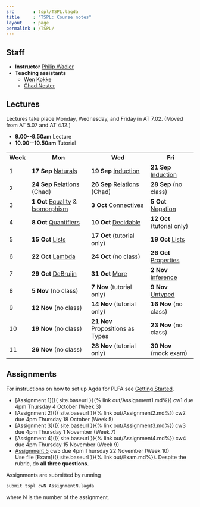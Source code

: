 ```yaml
---
src       : tspl/TSPL.lagda
title     : "TSPL: Course notes"
layout    : page
permalink : /TSPL/
---
```


## Staff

* **Instructor**
    [Philip Wadler](http://homepages.inf.ed.ac.uk/wadler)
* **Teaching assistants**
  - [Wen Kokke](mailto:wen.kokke@ed.ac.uk)
  - [Chad Nester](mailto:chad.nester@gmail.com)

## Lectures

Lectures take place Monday, Wednesday, and Friday in AT 7.02. (Moved from AT 5.07 and AT 4.12.)
* **9.00--9.50am** Lecture
* **10.00--10.50am** Tutorial

<table>
 <tr>
  <th>Week</th>
  <th>Mon</th>
  <th>Wed</th>
  <th>Fri</th>
 </tr>
 <tr>
  <td>1</td>
  <td><b>17 Sep</b> <a href="/Naturals/">Naturals</a></td>
  <td><b>19 Sep</b> <a href="/Induction/">Induction</a></td>
  <td><b>21 Sep</b> <a href="/Induction/">Induction</a></td>
 </tr>
 <tr>
  <td>2</td>
  <td><b>24 Sep</b> <a href="/Relations/">Relations</a> (Chad)</td>
  <td><b>26 Sep</b> <a href="/Relations/">Relations</a> (Chad)</td>
  <td><b>28 Sep</b> (no class)</td>
 </tr>
 <tr>
  <td>3</td>
  <td><b>1 Oct</b> <a href="/Equality/">Equality</a> &amp; <a href="/Isomorphism/">Isomorphism</a></td>
  <td><b>3 Oct</b> <a href="/Connectives/">Connectives</a></td>
  <td><b>5 Oct</b> <a href="/Negation/">Negation</a></td>
 </tr>
 <tr>
  <td>4</td>
  <td><b>8 Oct</b> <a href="/Quantifiers/">Quantifiers</a></td>
  <td><b>10 Oct</b> <a href="/Decidable/">Decidable</a></td>
  <td><b>12 Oct</b> (tutorial only)</td>
 </tr>
 <tr>
  <td>5</td>
  <td><b>15 Oct</b> <a href="/Lists/">Lists</a></td>
  <td><b>17 Oct</b> (tutorial only)</td>
  <td><b>19 Oct</b> <a href="/Lists/">Lists</a></td>
 </tr>
 <tr>
  <td>6</td>
  <td><b>22 Oct</b> <a href="/Lambda/">Lambda</a></td>
  <td><b>24 Oct</b> (no class)</td>
  <td><b>26 Oct</b> <a href="/Properties/">Properties</a></td>
 </tr>
 <tr>
  <td>7</td>
  <td><b>29 Oct</b> <a href="/DeBruijn/">DeBruijn</a></td>
  <td><b>31 Oct</b> <a href="/More/">More</a></td>
  <td><b>2 Nov</b> <a href="/Inference/">Inference</a></td>
 </tr>
 <tr>
  <td>8</td>
  <td><b>5 Nov</b> (no class)</td>
  <td><b>7 Nov</b> (tutorial only)</td>
  <td><b>9 Nov</b> <a href="/Untyped/">Untyped</a></td>
 </tr>
 <tr>
  <td>9</td>
  <td><b>12 Nov</b> (no class)</td>
  <td><b>14 Nov</b> (tutorial only)</td>
  <td><b>16 Nov</b> (no class)</td>
 </tr>
 <tr>
  <td>10</td>
  <td><b>19 Nov</b> (no class)</td>
  <td><b>21 Nov</b> Propositions as Types</td>
  <td><b>23 Nov</b> (no class)</td>
 </tr>
 <tr>
  <td>11</td>
  <td><b>26 Nov</b> (no class)</td>
  <td><b>28 Nov</b> (tutorial only)</td>
  <td><b>30 Nov</b> (mock exam)</td>
 </tr>
</table>

## Assignments

For instructions on how to set up Agda for PLFA see [Getting Started](/GettingStarted/).

* [Assignment 1]({{ site.baseurl }}{% link out/Assignment1.md%}) cw1 due 4pm Thursday 4 October (Week 3)
* [Assignment 2]({{ site.baseurl }}{% link out/Assignment2.md%}) cw2 due 4pm Thursday 18 October (Week 5)
* [Assignment 3]({{ site.baseurl }}{% link out/Assignment3.md%}) cw3 due 4pm Thursday 1 November (Week 7)
* [Assignment 4]({{ site.baseurl }}{% link out/Assignment4.md%}) cw4 due 4pm Thursday 15 November (Week 9)
* [Assignment 5](/tspl/Assignment5.pdf) cw5 due 4pm Thursday 22 November (Week 10)
  <br />
  Use file [Exam]({{ site.baseurl }}{% link out/Exam.md%}). Despite the rubric, do **all three questions**.
  

Assignments are submitted by running
``` bash
submit tspl cwN AssignmentN.lagda
```
where N is the number of the assignment.
